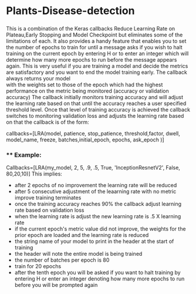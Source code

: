 # Plants-Disease-detection
###   
This is a combination of the Keras callbacks Reduce Learning Rate on Plateau,Early Stopping and Model Checkpoint but eliminates some of the limitations of each. It also provides a handy feature that enables you to set the number of epochs to train for until a message asks if you wish to halt training on the current epoch by entering H or to enter an integer which will determine how many more epochs to run before the message appears again. This is very useful if you are training a model and decide the metrics are satisfactory and you want to end the model training early. The callback always returns your model  
with the weights set to those of the epoch which had the highest performance on the metric being monitored (accuracy or validation accuracy) The callback initially monitors training accuracy and will adjust the learning rate based on that until the accuracy reaches a user specified threshold level. Once that level of training accuracy is achieved the callback switches  to monitoring validation loss and adjusts the learning rate based on that the callback is of the form:  

callbacks=[LRA(model, patience, stop_patience, threshold,factor, dwell,
               model_name, freeze, batches,initial_epoch, epochs, ask_epoch )]    
       
 ### ** Example:
 Callbacks=[LRA(my_model, 2, 5, .9, .5, True, 'InceptionResnetV2', False, 80,20,10)]
 This implies:
 
 - after 2 epochs of no improvement the learning rate will be reduced
 - after 5 consecutive adjustment of the leaarning rate with no metric improve training terminates
 - once the training accuracy reaches 90% the callback adjust learning rate based on validation loss
 - when the learning rate is adjust the new learning rate is .5 X learning rate
 - if the current epoch's metric value did not improve, the weights for the prior epoch are loaded
   and the learning rate is reduced
 - the string name of your model to print in the header at the start of training
 - the header will note the entire model is being trained
 - the number of batches per epoch is 80
 - train for 20 epochs
 - after the tenth epoch you will be asked if you want to halt training by entering H or enter 
   an integer denoting how many more epochs to run before you will be prompted again
                 
